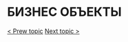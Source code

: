 # БИЗНЕС ОБЪЕКТЫ

[< Prew topic](https://github.com/CrappyCodeMaker/ECCENTEX-KNOWLEGE/blob/main/Content/1%20Start%20work/README.md) [Next topic >](https://github.com/CrappyCodeMaker/ECCENTEX-KNOWLEGE/tree/main/Content/3%20Business%20Objects)